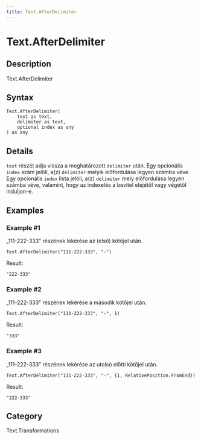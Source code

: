 ```yaml
---
title: Text.AfterDelimiter
---
```


# Text.AfterDelimiter


## Description

Text.AfterDelimiter


## Syntax

```powerquery
Text.AfterDelimiter(
    text as text,
    delimiter as text,
    optional index as any
) as any
```


## Details

<code>text</code> részét adja vissza a meghatározott <code>delimiter</code> után.    Egy opcionális <code>index</code> szám jelöli, a(z) <code>delimiter</code> melyik előfordulása legyen számba véve.    Egy opcionális <code>index</code> lista jelöli, a(z) <code>delimiter</code> mely előfordulása legyen számba véve, valamint, hogy az indexelés a bevitel elejétől vagy végétől induljon-e.


## Examples

### Example #1 
„111-222-333” részének lekérése az (első) kötőjel után.
```powerquery
Text.AfterDelimiter("111-222-333", "-")
```

Result: 
```powerquery
"222-333"
```


### Example #2 
„111-222-333” részének lekérése a második kötőjel után.
```powerquery
Text.AfterDelimiter("111-222-333", "-", 1)
```

Result: 
```powerquery
"333"
```


### Example #3 
„111-222-333” részének lekérése az utolsó előtti kötőjel után.
```powerquery
Text.AfterDelimiter("111-222-333", "-", {1, RelativePosition.FromEnd})
```

Result: 
```powerquery
"222-333"
```




## Category
Text.Transformations
